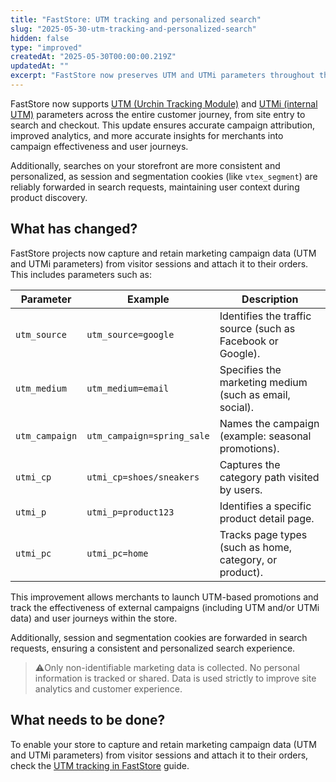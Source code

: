 ```yaml
---
title: "FastStore: UTM tracking and personalized search"
slug: "2025-05-30-utm-tracking-and-personalized-search"
hidden: false
type: "improved"
createdAt: "2025-05-30T00:00:00.219Z"
updatedAt: ""
excerpt: "FastStore now preserves UTM and UTMi parameters throughout the customer journey, improving campaign attribution and analytics."
---
```


FastStore now supports [UTM (Urchin Tracking Module)](https://help.vtex.com/en/tutorial/what-are-utm-source-utm-campaign-and-utm-medium--2wTz7QJ8KUG6skGAoAQuii) and [UTMi (internal UTM)](https://help.vtex.com/en/tutorial/what-are-the-internal-utms--5Pvo8ufYWs00AUeCCEY68a) parameters across the entire customer journey, from site entry to search and checkout. This update ensures accurate campaign attribution, improved analytics, and more accurate insights for merchants into campaign effectiveness and user journeys.

Additionally, searches on your storefront are more consistent and personalized, as session and segmentation cookies (like `vtex_segment`) are reliably forwarded in search requests, maintaining user context during product discovery.

## What has changed?

FastStore projects now capture and retain marketing campaign data (UTM and UTMi parameters) from visitor sessions and attach it to their orders. This includes parameters such as:

| Parameter       | Example                          | Description |
|----------------|----------------------------------|---------|
| `utm_source`   | `utm_source=google`           | Identifies the traffic source (such as Facebook or Google). |
| `utm_medium`   | `utm_medium=email`              | Specifies the marketing medium (such as email, social). |
| `utm_campaign` | `utm_campaign=spring_sale`      | Names the campaign (example: seasonal promotions). |
| `utmi_cp`      | `utmi_cp=shoes/sneakers`        | Captures the category path visited by users. |
| `utmi_p`       | `utmi_p=product123`             | Identifies a specific product detail page. |
| `utmi_pc`      | `utmi_pc=home`                  | Tracks page types (such as home, category, or product). |

This improvement allows merchants to launch UTM-based promotions and track the effectiveness of external campaigns (including UTM and/or UTMi data) and user journeys within the store.

Additionally, session and segmentation cookies are forwarded in search requests, ensuring a consistent and personalized search experience.

> ⚠️Only non-identifiable marketing data is collected. No personal information is tracked or shared. Data is used strictly to improve site analytics and customer experience.

## What needs to be done?

To enable your store to capture and retain marketing campaign data (UTM and UTMi parameters) from visitor sessions and attach it to their orders, check the [UTM tracking in FastStore](https://developers.vtex.com/docs/guides/faststore/seo-validating-utm-tracking-in-faststore) guide.
